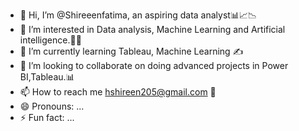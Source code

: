 - 👋 Hi, I’m @Shireeenfatima, an aspiring data analyst📊📈📉
- 👀 I’m interested in Data analysis, Machine Learning and Artificial intelligence.🙂💞
- 🌱 I’m currently learning Tableau, Machine Learning ✍️
- 💞️ I’m looking to collaborate on doing advanced projects in Power BI,Tableau.📊
- 📫 How to reach me hshireen205@gmail.com 📧
- 😄 Pronouns: ...
- ⚡ Fun fact: ...

<!---
Shireeenfatima-des/Shireeenfatima-des is a ✨ special ✨ repository because its `README.md` (this file) appears on your GitHub profile.
You can click the Preview link to take a look at your changes.
--->
